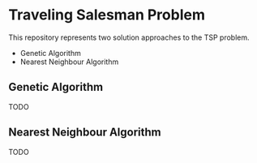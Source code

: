 # Traveling Salesman Problem 

This repository represents two solution approaches to the TSP problem.
* Genetic Algorithm
* Nearest Neighbour Algorithm

## Genetic Algorithm

TODO

## Nearest Neighbour Algorithm

TODO